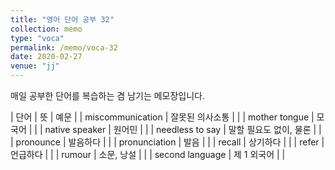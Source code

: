 ```yaml
---
title: "영어 단어 공부 32"
collection: memo
type: "voca"
permalink: /memo/voca-32
date: 2020-02-27
venue: "jj"
---
```


매일 공부한 단어를 복습하는 겸 남기는 메모장입니다.

| 단어 | 뜻 | 예문 |
| miscommunication | 잘못된 의사소통 |  |
| mother tongue | 모국어 |  |
| native speaker | 원어민 |  |
| needless to say | 말할 필요도 없이, 물론 |  |
| pronounce | 발음하다 |  |
| pronunciation | 발음 |  |
| recall | 상기하다 |  |
| refer | 언급하다 |  |
| rumour | 소문, 낭설 |  |
| second language | 제 1 외국어 |  |
